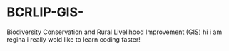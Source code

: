 # BCRLIP-GIS-
Biodiversity Conservation and Rural Livelihood Improvement (GIS)
hi i am regina
i really wold like to learn coding faster!  
